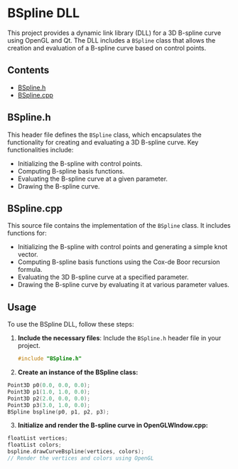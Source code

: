 # BSpline DLL

This project provides a dynamic link library (DLL) for a 3D B-spline curve using OpenGL and Qt. The DLL includes a `BSpline` class that allows the creation and evaluation of a B-spline curve based on control points.

## Contents

- [BSpline.h](#bsplineh)
- [BSpline.cpp](#bsplinecpp)

## BSpline.h

This header file defines the `BSpline` class, which encapsulates the functionality for creating and evaluating a 3D B-spline curve. Key functionalities include:

- Initializing the B-spline with control points.
- Computing B-spline basis functions.
- Evaluating the B-spline curve at a given parameter.
- Drawing the B-spline curve.

## BSpline.cpp

This source file contains the implementation of the `BSpline` class. It includes functions for:

- Initializing the B-spline with control points and generating a simple knot vector.
- Computing B-spline basis functions using the Cox-de Boor recursion formula.
- Evaluating the 3D B-spline curve at a specified parameter.
- Drawing the B-spline curve by evaluating it at various parameter values.

## Usage

To use the BSpline DLL, follow these steps:

1. **Include the necessary files**: Include the `BSpline.h` header file in your project.

   ```cpp
   #include "BSpline.h"
   ```
2. **Create an instance of the BSpline class:**
```cpp
Point3D p0(0.0, 0.0, 0.0);
Point3D p1(1.0, 1.0, 0.0);
Point3D p2(2.0, 0.0, 0.0);
Point3D p3(3.0, 1.0, 0.0);
BSpline bspline(p0, p1, p2, p3);
```
3. **Initialize and render the B-spline curve in OpenGLWIndow.cpp:**
```cpp
floatList vertices;
floatList colors;
bspline.drawCurveBspline(vertices, colors);
// Render the vertices and colors using OpenGL
```
